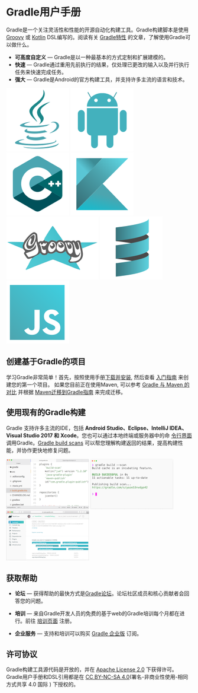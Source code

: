 # Gradle用户手册

Gradle是一个关注灵活性和性能的开源自动化构建工具。Gradle构建脚本是使用 [Groovy](http://groovy-lang.org/) 或 [Kotlin](https://kotlinlang.org/) DSL编写的。阅读有关 [Gradle特性](https://gradle.org/features/) 的文章，了解使用Gradle可以做什么。


 * **可高度自定义** — Gradle是以一种最基本的方式定制和扩展建模的。
 * **快速** — Gradle通过重用先前执行的结果，仅处理已更改的输入以及并行执行任务来快速完成任务。
 * **强大** — Gradle是Android的官方构建工具，并支持许多主流的语言和技术。

![](/art/logo-java.svg)
![](/art/logo-android.svg)
![](/art/logo-cpp.svg)
![](/art/logo-kotlin.svg)
![](/art/logo-groovy.svg)
![](/art/logo-scala.svg)
![](/art/logo-javascript.svg)

## 创建基于Gradle的项目

学习Gradle非常简单！首先，按照使用手册[下载并安装](./installation.md), 然后查看 [入门指南](https://gradle.org/guides/#getting-started) 来创建您的第一个项目。
如果您目前正在使用Maven, 可以参考 [Gradle 与 Maven 的对比](https://gradle.org/maven-vs-gradle/) 并根据 [Maven迁移到Gradle指南](https://guides.gradle.org/migrating-from-maven/) 来完成迁移。

## 使用现有的Gradle构建

Gradle 支持许多主流的IDE，包括 **Android Studio、Eclipse、IntelliJ IDEA、Visual Studio 2017 和 Xcode**。您也可以通过本地终端或服务器中的命 [令行界面](https://docs.gradle.org/current/userguide/command_line_interface.html#command_line_interface) 调用Gradle。[Gradle build scans](https://scans.gradle.com/) 可以帮您理解构建返回的结果，提高构建性能，并协作更快地修复问题。

![Gradle in IDE](art/gradle_in_ide.png)
![Command Line](art/gradle_command_line.png)
![Build Scan](art/gradle_build_scan.png)

## 获取帮助

* **论坛** — 获得帮助的最快方式是[Gradle论坛](https://discuss.gradle.org)。论坛社区成员和核心贡献者会回答您的问题。

* **培训** — 来自Gradle开发人员的免费的基于web的Gradle培训每个月都在进行。前往 [培训页面](https://gradle.org/training/) 注册。

* **企业服务** — 支持和培训可以购买 [Gradle 企业版](https://gradle.com/) 订阅。


## 许可协议

Gradle构建工具源代码是开放的，并在 [Apache License 2.0](https://github.com/gradle/gradle/blob/master/LICENSE) 下获得许可。Gradle用户手册和DSL引用都是在 [CC BY-NC-SA 4.0](http://creativecommons.org/licenses/by-nc-sa/4.0/)(署名-非商业性使用-相同方式共享 4.0 国际 ) 下授权的。

